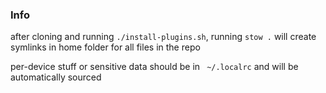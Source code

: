 ### Info

after cloning and running `./install-plugins.sh`, running `stow .` will create symlinks in home folder for all files in the repo

per-device stuff or sensitive data should be in ` ~/.localrc` and will be automatically sourced
